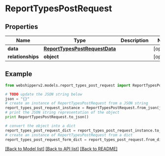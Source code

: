 # ReportTypesPostRequest


## Properties
Name | Type | Description | Notes
------------ | ------------- | ------------- | -------------
**data** | [**ReportTypesPostRequestData**](ReportTypesPostRequestData.md) |  | [optional] 
**relationships** | **object** |  | [optional] 

## Example

```python
from webshipperv2.models.report_types_post_request import ReportTypesPostRequest

# TODO update the JSON string below
json = "{}"
# create an instance of ReportTypesPostRequest from a JSON string
report_types_post_request_instance = ReportTypesPostRequest.from_json(json)
# print the JSON string representation of the object
print ReportTypesPostRequest.to_json()

# convert the object into a dict
report_types_post_request_dict = report_types_post_request_instance.to_dict()
# create an instance of ReportTypesPostRequest from a dict
report_types_post_request_form_dict = report_types_post_request.from_dict(report_types_post_request_dict)
```
[[Back to Model list]](../README.md#documentation-for-models) [[Back to API list]](../README.md#documentation-for-api-endpoints) [[Back to README]](../README.md)


